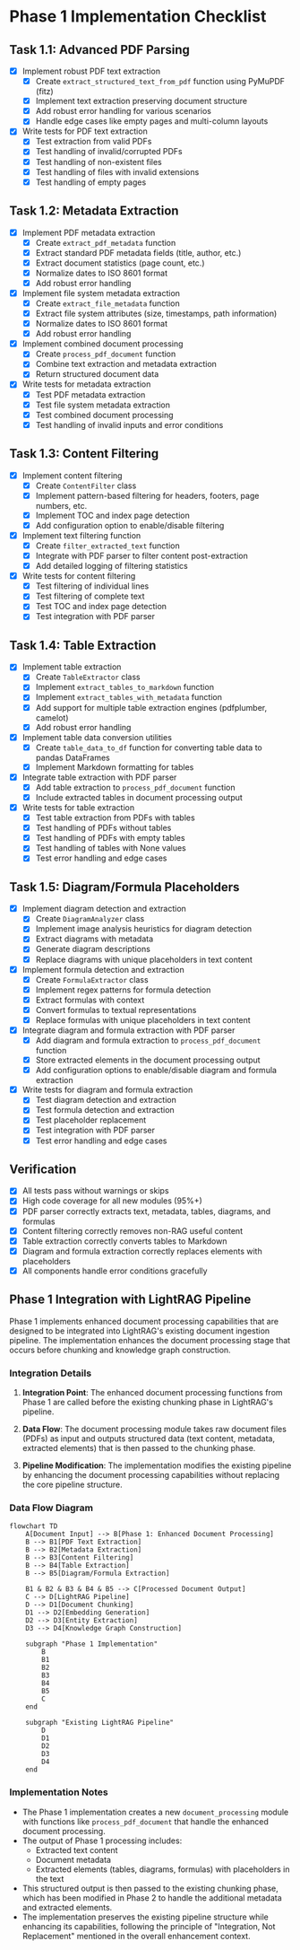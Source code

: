 # Phase 1 Implementation Checklist

## Task 1.1: Advanced PDF Parsing

- [x] Implement robust PDF text extraction
  - [x] Create `extract_structured_text_from_pdf` function using PyMuPDF (fitz)
  - [x] Implement text extraction preserving document structure
  - [x] Add robust error handling for various scenarios
  - [x] Handle edge cases like empty pages and multi-column layouts

- [x] Write tests for PDF text extraction
  - [x] Test extraction from valid PDFs
  - [x] Test handling of invalid/corrupted PDFs
  - [x] Test handling of non-existent files
  - [x] Test handling of files with invalid extensions
  - [x] Test handling of empty pages

## Task 1.2: Metadata Extraction

- [x] Implement PDF metadata extraction
  - [x] Create `extract_pdf_metadata` function
  - [x] Extract standard PDF metadata fields (title, author, etc.)
  - [x] Extract document statistics (page count, etc.)
  - [x] Normalize dates to ISO 8601 format
  - [x] Add robust error handling

- [x] Implement file system metadata extraction
  - [x] Create `extract_file_metadata` function
  - [x] Extract file system attributes (size, timestamps, path information)
  - [x] Normalize dates to ISO 8601 format
  - [x] Add robust error handling

- [x] Implement combined document processing
  - [x] Create `process_pdf_document` function
  - [x] Combine text extraction and metadata extraction
  - [x] Return structured document data

- [x] Write tests for metadata extraction
  - [x] Test PDF metadata extraction
  - [x] Test file system metadata extraction
  - [x] Test combined document processing
  - [x] Test handling of invalid inputs and error conditions

## Task 1.3: Content Filtering

- [x] Implement content filtering
  - [x] Create `ContentFilter` class
  - [x] Implement pattern-based filtering for headers, footers, page numbers, etc.
  - [x] Implement TOC and index page detection
  - [x] Add configuration option to enable/disable filtering

- [x] Implement text filtering function
  - [x] Create `filter_extracted_text` function
  - [x] Integrate with PDF parser to filter content post-extraction
  - [x] Add detailed logging of filtering statistics

- [x] Write tests for content filtering
  - [x] Test filtering of individual lines
  - [x] Test filtering of complete text
  - [x] Test TOC and index page detection
  - [x] Test integration with PDF parser

## Task 1.4: Table Extraction

- [x] Implement table extraction
  - [x] Create `TableExtractor` class
  - [x] Implement `extract_tables_to_markdown` function
  - [x] Implement `extract_tables_with_metadata` function
  - [x] Add support for multiple table extraction engines (pdfplumber, camelot)
  - [x] Add robust error handling

- [x] Implement table data conversion utilities
  - [x] Create `table_data_to_df` function for converting table data to pandas DataFrames
  - [x] Implement Markdown formatting for tables

- [x] Integrate table extraction with PDF parser
  - [x] Add table extraction to `process_pdf_document` function
  - [x] Include extracted tables in document processing output

- [x] Write tests for table extraction
  - [x] Test table extraction from PDFs with tables
  - [x] Test handling of PDFs without tables
  - [x] Test handling of PDFs with empty tables
  - [x] Test handling of tables with None values
  - [x] Test error handling and edge cases

## Task 1.5: Diagram/Formula Placeholders

- [x] Implement diagram detection and extraction
  - [x] Create `DiagramAnalyzer` class
  - [x] Implement image analysis heuristics for diagram detection
  - [x] Extract diagrams with metadata
  - [x] Generate diagram descriptions
  - [x] Replace diagrams with unique placeholders in text content

- [x] Implement formula detection and extraction
  - [x] Create `FormulaExtractor` class
  - [x] Implement regex patterns for formula detection
  - [x] Extract formulas with context
  - [x] Convert formulas to textual representations
  - [x] Replace formulas with unique placeholders in text content

- [x] Integrate diagram and formula extraction with PDF parser
  - [x] Add diagram and formula extraction to `process_pdf_document` function
  - [x] Store extracted elements in the document processing output
  - [x] Add configuration options to enable/disable diagram and formula extraction

- [x] Write tests for diagram and formula extraction
  - [x] Test diagram detection and extraction
  - [x] Test formula detection and extraction
  - [x] Test placeholder replacement
  - [x] Test integration with PDF parser
  - [x] Test error handling and edge cases

## Verification

- [x] All tests pass without warnings or skips
- [x] High code coverage for all new modules (95%+)
- [x] PDF parser correctly extracts text, metadata, tables, diagrams, and formulas
- [x] Content filtering correctly removes non-RAG useful content
- [x] Table extraction correctly converts tables to Markdown
- [x] Diagram and formula extraction correctly replaces elements with placeholders
- [x] All components handle error conditions gracefully

## Phase 1 Integration with LightRAG Pipeline

Phase 1 implements enhanced document processing capabilities that are designed to be integrated into LightRAG's existing document ingestion pipeline. The implementation enhances the document processing stage that occurs before chunking and knowledge graph construction.

### Integration Details

1. **Integration Point**: The enhanced document processing functions from Phase 1 are called before the existing chunking phase in LightRAG's pipeline.

2. **Data Flow**: The document processing module takes raw document files (PDFs) as input and outputs structured data (text content, metadata, extracted elements) that is then passed to the chunking phase.

3. **Pipeline Modification**: The implementation modifies the existing pipeline by enhancing the document processing capabilities without replacing the core pipeline structure.

### Data Flow Diagram

```mermaid
flowchart TD
    A[Document Input] --> B[Phase 1: Enhanced Document Processing]
    B --> B1[PDF Text Extraction]
    B --> B2[Metadata Extraction]
    B --> B3[Content Filtering]
    B --> B4[Table Extraction]
    B --> B5[Diagram/Formula Extraction]
    
    B1 & B2 & B3 & B4 & B5 --> C[Processed Document Output]
    C --> D[LightRAG Pipeline]
    D --> D1[Document Chunking]
    D1 --> D2[Embedding Generation]
    D2 --> D3[Entity Extraction]
    D3 --> D4[Knowledge Graph Construction]
    
    subgraph "Phase 1 Implementation"
        B
        B1
        B2
        B3
        B4
        B5
        C
    end
    
    subgraph "Existing LightRAG Pipeline"
        D
        D1
        D2
        D3
        D4
    end
```

### Implementation Notes

- The Phase 1 implementation creates a new `document_processing` module with functions like `process_pdf_document` that handle the enhanced document processing.
- The output of Phase 1 processing includes:
  - Extracted text content
  - Document metadata
  - Extracted elements (tables, diagrams, formulas) with placeholders in the text
- This structured output is then passed to the existing chunking phase, which has been modified in Phase 2 to handle the additional metadata and extracted elements.
- The implementation preserves the existing pipeline structure while enhancing its capabilities, following the principle of "Integration, Not Replacement" mentioned in the overall enhancement context.
